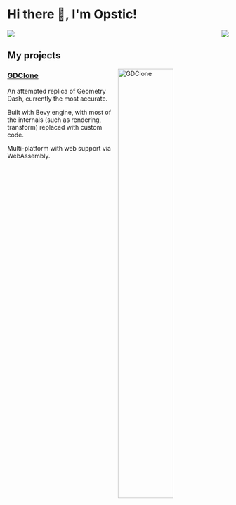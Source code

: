 # Hi there 👋, I'm Opstic!

<img src="https://skillicons.dev/icons?i=rust,cpp,java,py,ts,js,html,css,wasm,svelte,tailwind,bash,clion,idea,webstorm,androidstudio,blender,ae,pr,ps&perline=6" align="right">
<picture>
  <source
    srcset="https://github-readme-stats.vercel.app/api?username=opstic&show_icons=true&include_all_commits=true&count_private=true&theme=dark"
    media="(prefers-color-scheme: dark)"
  />
  <source
    srcset="https://github-readme-stats.vercel.app/api?username=opstic&show_icons=true&include_all_commits=true&count_private=true"
    media="(prefers-color-scheme: light), (prefers-color-scheme: no-preference)"
  />
  <img src="https://github-readme-stats.vercel.app/api?username=opstic&show_icons=true&include_all_commits=true&count_private=true" />
</picture>

## My projects
<a href="https://github.com/opstic/gdclone">
  <img src="https://github.com/opstic/gdclone/blob/main/assets/branding/banner.png" width="50%" align="right" alt="GDClone">
</a>

### [GDClone](https://github.com/opstic/gdclone)

An attempted replica of Geometry Dash, currently the most accurate.

Built with Bevy engine, with most of the internals (such as rendering, transform) replaced with custom code.

Multi-platform with web support via WebAssembly.
